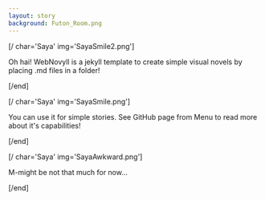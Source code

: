 ```yaml
---
layout: story
background: Futon_Room.png
---
```


[/ char='Saya' img='SayaSmile2.png']

Oh hai! WebNovyll is a jekyll template to create simple visual novels by placing .md files in a folder!

[/end]

[/ char='Saya' img='SayaSmile.png']

You can use it for simple stories. See GitHub page from Menu to read more about it's capabilities!

[/end]

[/ char='Saya' img='SayaAwkward.png']

M-might be not that much for now...

[/end]